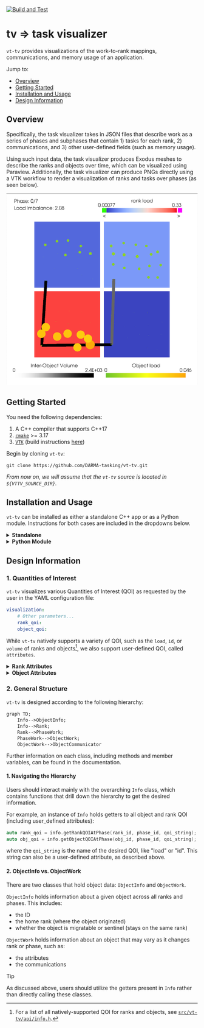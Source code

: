 [![Build and Test](https://github.com/DARMA-tasking/vt-tv/actions/workflows/build-and-test.yml/badge.svg)](https://github.com/DARMA-tasking/vt-tv/actions/workflows/build-and-test.yml)

# tv => task visualizer

`vt-tv` provides visualizations of the work-to-rank mappings, communications, and memory usage of an application.

Jump to:
- [Overview](#overview)
- [Getting Started](#getting-started)
- [Installation and Usage](#installation-and-usage)
- [Design Information](#design-information)

## Overview

Specifically, the task visualizer takes in JSON files that describe work as a series of phases and subphases
that contain 1) tasks for each rank, 2) communications, and 3) other user-defined fields (such as memory usage).

Using such input data, the task visualizer produces Exodus meshes to
describe the ranks and objects over time, which can be visualized
using Paraview. Additionally, the task visualizer can produce PNGs
directly using a VTK workflow to render a visualization of ranks and
tasks over phases (as seen below).

![Example Output PNG](./docs/example-output-image.png)

## Getting Started

You need the following dependencies:

1. A C++ compiler that supports C++17
2. [`cmake`](https://cmake.org/cmake/help/latest/) >= 3.17
3. [`VTK`](https://docs.vtk.org/en/latest/index.html) (build instructions [here](https://gitlab.kitware.com/vtk/vtk/-/blob/master/Documentation/docs/build_instructions/build.md))

Begin by cloning `vt-tv`:

```
git clone https://github.com/DARMA-tasking/vt-tv.git
```

_From now on, we will assume that the `vt-tv` source is located in `${VTTV_SOURCE_DIR}`._

## Installation and Usage

`vt-tv` can be installed as either a standalone C++ app or as a Python module. Instructions for both cases are included in the dropdowns below.

<details>
<summary><b>Standalone</b></summary>

### 1. Build

For the simplest build, run from `${VTTV_SOURCE_DIR}`:

```
VTK_DIR=/path/to/vtk/build ./build.sh
```

To build and run tests, add the `--tests-run` flag:

```
VTK_DIR=/path/to/vtk/build ./build.sh --tests-run
```

More documentation for `build.sh` can be found within the script itself, including examples.

Alternatively, for an interactive build process, run:

```
./interactive_build.sh
```

_From now on, we will assume  that the `vt-tv` build is in `${VTTV_BUILD_DIR}`._

---

### 2. Usage

`vt-tv` requires two inputs:

1. One or more JSON data files
2. A YAML configuration file (which contains the path to the JSON data files)

The basic call to `vt-tv` is:

```bash
${VTTV_BUILD_DIR}/apps/vt_standalone -c path/to/config
```

_**IMPORTANT:** The_ `path/to/config` _argument should be relative to_ `${VTTV_SOURCE_DIR}` _(see example below)._

#### YAML Input

A YAML configuration exemplar can be found in `${VTTV_SOURCE_DIR}/config/conf.yaml`. To use it, run

```bash
${VTTV_BUILD_DIR}/apps/vt_standalone -c config/conf.yaml
```

#### JSON Data Files

Sample JSON data files are provided in `${VTTV_SOURCE_DIR}/tests/unit/lb_test_data`.

Information regarding the JSON format can be found in vt's [documentation](https://darma-tasking.github.io/docs/html/node-lb-data.html); the JSON schema validator is located in the vt [repo](https://github.com/DARMA-tasking/vt/blob/develop/scripts/JSON_data_files_validator.py).

Additionally, DARMA-tasking's Load Balancing Analysis Framework (LBAF) provides a Python script ([lbsJSONDataFilesMaker.py](https://github.com/DARMA-tasking/LB-analysis-framework/blob/develop/src/lbaf/Utils/lbsJSONDataFilesMaker.py)) that may be used to generate JSON data files.


</details>
<details>
<summary><b>Python Module</b></summary>

### Dependencies

In addition to the basic `vt-tv` dependencies listed above, you also need:

1. A Python version between 3.8 - 3.11
2. [`nanobind`](https://nanobind.readthedocs.io/en/latest/), which can be installed with:

```sh
pip install nanobind
```

### 1. Install

First, specify the location of your `VTK` build (see above) with:

```bash
export VTK_DIR=/path/to/vtk/build
```

Optional: To specify the number of parallel jobs to use during the build, you can set the `VT_TV_CMAKE_JOBS` environment variable:

```bash
export VT_TV_CMAKE_JOBS=8
```

Then install the binded `vt-tv` Python module with:

```bash
pip install ${VTTV_SOURCE_DIR}
```

_Note: Behind the scenes, the usual `cmake` and `make` commands are run. Depending on your system, this can cause the install process to be lengthy as it will be compiling the entire `vt-tv` library._

---

### 2. Usage

Import the `vt-tv` module into your project using:

```python
import vttv
```

The only function you need is `vttv.tvFromJson`, which has the following (C++) function signature:

```cpp
void tvFromJson(
    const std::vector<std::string>& input_json_per_rank_list,
    const std::string& input_yaml_params_str,
    uint64_t num_ranks
)
```

The parameters are:
- `input_json_per_rank_list`: A list of the input JSON data strings (one string per rank). In the C++ standalone app, this equates to the input JSON data files.
- `input_yaml_params_str`: The visualization and output configuration data, formatted as a dictionary but exported as a string (see example below). This equates to the standalone app's input YAML configuration file.
- `num_ranks`: The number of ranks to be visualized by `vt-tv`.

As an example, here is the (emptied) code used by the [`Load Balancing Analysis Framework`](https://github.com/DARMA-tasking/LB-analysis-framework) to call `vt-tv`:

```python
import vttv

# Populate with the JSON data from each rank
ranks_json_str = []

# Populate with the desired configuration parameters
vttv_params = {
    "x_ranks": ,
    "y_ranks": ,
    "z_ranks": ,
    "object_jitter": ,
    "rank_qoi": ,
    "object_qoi": ,
    "save_meshes": ,
    "force_continuous_object_qoi": ,
    "output_visualization_dir": ,
    "output_visualization_file_stem":
}

# Populate with number of ranks used in the current problem
num_ranks =

# Call vt-tv
vttv.tvFromJson(ranks_json_str, str(vttv_params), num_ranks)
```
</details>

## Design Information

### 1. Quantities of Interest

`vt-tv` visualizes various Quantities of Interest (QOI) as requested by the user in the YAML configuration file:

```yaml
visualization:
    # Other parameters...
    rank_qoi:
    object_qoi:
```

While `vt-tv` natively supports a variety of QOI, such as the `load`, `id`, or `volume` of ranks and objects[^1], we also support user-defined QOI, called `attributes`.

<details>
<summary><b>Rank Attributes</b></summary>

<br />

Rank `attributes` are defined in the `metadata` field of the JSON data files. For example:

```json
{
    "metadata": {
        "rank": 0,
        "attributes": {
            "max_memory_usage": 8.0e+9
        }
    }
}
```
In this example, the user defines `max_memory_usage` as a rank attribute. This can then be specified as a `rank_qoi` in the YAML configuration file.

</details>
<details>
<summary><b>Object Attributes</b></summary>

<br />

Object `attributes` are defined in the `tasks` field of the JSON data files. For example:

```json
{
    "phases": [
        {
            "id": 0,
            "tasks": [
                {
                    "entity": {
                        "home": 0,
                        "id": 0,
                        "migratable": true,
                        "type": "object"
                    },
                    "node": 0,
                    "resource": "cpu",
                    "time": 2.0,
                    "attributes": {
                        "home_rank": 0,
                        "shared_bytes": 10000.0,
                        "shared_id": 0
                    }
                },
            ]
        }
    ]
}
```

In this case, the user has defined `home_rank`, `shared_bytes` and `shared_id` as potential QOI.

In the YAML configuration file passed to `vt-tv`, they may specify any of these as their `object_qoi`.

</details>

### 2. General Structure

`vt-tv` is designed according to the following hierarchy:

```mermaid
graph TD;
    Info-->ObjectInfo;
    Info-->Rank;
    Rank-->PhaseWork;
    PhaseWork-->ObjectWork;
    ObjectWork-->ObjectCommunicator
```

Further information on each class, including methods and member variables, can be found in the documentation.

#### 1. Navigating the Hierarchy

Users should interact mainly with the overarching `Info` class, which contains functions that drill down the hierarchy to get the desired information.

For example, an instance of `Info` holds getters to all object and rank QOI (including user_defined attributes):

```cpp
auto rank_qoi = info.getRankQOIAtPhase(rank_id, phase_id, qoi_string);
auto obj_qoi = info.getObjectQOIAtPhase(obj_id, phase_id, qoi_string);
```
where the `qoi_string` is the name of the desired QOI, like "load" or "id". This string can also be a user-defined attribute, as described above.

#### 2. ObjectInfo vs. ObjectWork

There are two classes that hold object data: `ObjectInfo` and `ObjectWork`.

`ObjectInfo` holds information about a given object across all ranks and phases. This includes:
- the ID
- the home rank (where the object originated)
- whether the object is migratable or sentinel (stays on the same rank)

`ObjectWork` holds information about an object that may vary as it changes rank or phase, such as:
- the attributes
- the communications

> [!TIP]
> As discussed above, users should utilize the getters present in `Info` rather than directly calling these classes.

[^1]: For a list of all natively-supported QOI for ranks and objects, see [`src/vt-tv/api/info.h`](https://github.com/DARMA-tasking/vt-tv/blob/master/src/vt-tv/api/info.h).